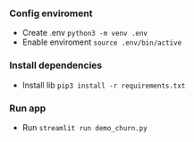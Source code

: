 ### Config enviroment
* Create .env
```python3 -m venv .env```
* Enable enviroment
```source .env/bin/active```

### Install dependencies
* Install lib
```pip3 install -r requirements.txt```

### Run app
* Run
```streamlit run demo_churn.py```

